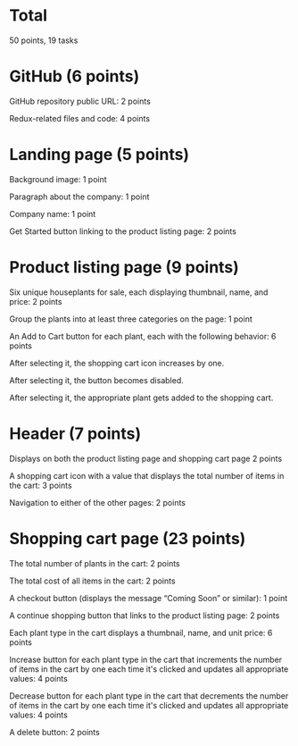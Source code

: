 # Total
50 points, 19 tasks

# GitHub (6 points)
GitHub repository public URL: 2 points

Redux-related files and code: 4 points

# Landing page (5 points)
Background image: 1 point

Paragraph about the company: 1 point

Company name: 1 point

Get Started button linking to the product listing page: 2 points

# Product listing page (9 points)
Six unique houseplants for sale, each displaying thumbnail, name, and price: 2 points

Group the plants into at least three categories on the page: 1 point

An Add to Cart button for each plant, each with the following behavior: 6 points

After selecting it, the shopping cart icon increases by one.

After selecting it, the button becomes disabled.

After selecting it, the appropriate plant gets added to the shopping cart.

# Header (7 points)
Displays on both the product listing page and shopping cart page 2 points

A shopping cart icon with a value that displays the total number of items in the cart: 3 points

Navigation to either of the other pages: 2 points

# Shopping cart page (23 points)
The total number of plants in the cart: 2 points

The total cost of all items in the cart: 2 points

A checkout button (displays the message “Coming Soon” or similar): 1 point

A continue shopping button that links to the product listing page: 2 points

Each plant type in the cart displays a thumbnail, name, and unit price: 6 points

Increase button for each plant type in the cart that increments the number of items in the cart by one each time it's clicked and updates all appropriate values: 4 points

Decrease button for each plant type in the cart that decrements the number of items in the cart by one each time it's clicked and updates all appropriate values: 4 points

A delete button: 2 points